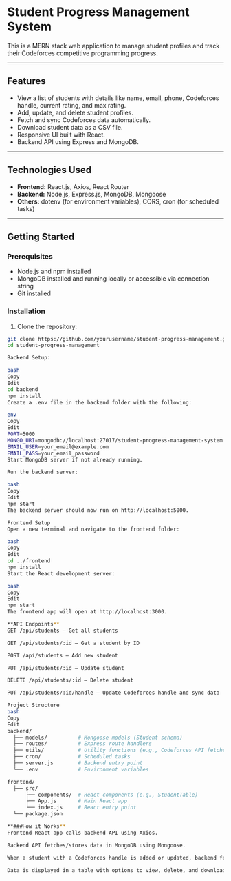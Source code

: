 # Student Progress Management System

This is a MERN stack web application to manage student profiles and track their Codeforces competitive programming progress.

---

## Features

- View a list of students with details like name, email, phone, Codeforces handle, current rating, and max rating.
- Add, update, and delete student profiles.
- Fetch and sync Codeforces data automatically.
- Download student data as a CSV file.
- Responsive UI built with React.
- Backend API using Express and MongoDB.

---

## Technologies Used

- **Frontend:** React.js, Axios, React Router
- **Backend:** Node.js, Express.js, MongoDB, Mongoose
- **Others:** dotenv (for environment variables), CORS, cron (for scheduled tasks)

---

## Getting Started

### Prerequisites

- Node.js and npm installed
- MongoDB installed and running locally or accessible via connection string
- Git installed

### Installation

1. Clone the repository:

```bash
git clone https://github.com/yourusername/student-progress-management.git
cd student-progress-management

Backend Setup:

bash
Copy
Edit
cd backend
npm install
Create a .env file in the backend folder with the following:

env
Copy
Edit
PORT=5000
MONGO_URI=mongodb://localhost:27017/student-progress-management-system
EMAIL_USER=your_email@example.com
EMAIL_PASS=your_email_password
Start MongoDB server if not already running.

Run the backend server:

bash
Copy
Edit
npm start
The backend server should now run on http://localhost:5000.

Frontend Setup
Open a new terminal and navigate to the frontend folder:

bash
Copy
Edit
cd ../frontend
npm install
Start the React development server:

bash
Copy
Edit
npm start
The frontend app will open at http://localhost:3000.

**API Endpoints**
GET /api/students — Get all students

GET /api/students/:id — Get a student by ID

POST /api/students — Add new student

PUT /api/students/:id — Update student

DELETE /api/students/:id — Delete student

PUT /api/students/:id/handle — Update Codeforces handle and sync data

Project Structure
bash
Copy
Edit
backend/
  ├── models/          # Mongoose models (Student schema)
  ├── routes/          # Express route handlers
  ├── utils/           # Utility functions (e.g., Codeforces API fetcher)
  ├── cron/            # Scheduled tasks
  ├── server.js        # Backend entry point
  └── .env             # Environment variables

frontend/
  ├── src/
      ├── components/  # React components (e.g., StudentTable)
      ├── App.js       # Main React app
      └── index.js     # React entry point
  └── package.json

**###How it Works**
Frontend React app calls backend API using Axios.

Backend API fetches/stores data in MongoDB using Mongoose.

When a student with a Codeforces handle is added or updated, backend fetches latest rating data from Codeforces API.

Data is displayed in a table with options to view, delete, and download as CSV.
